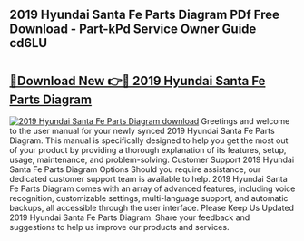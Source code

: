 ## 2019 Hyundai Santa Fe Parts Diagram PDf Free Download - Part-kPd Service Owner Guide cd6LU

# <h2><a href="http://dfsn9f.blite.top/?on=2019+Hyundai+Santa+Fe+Parts+Diagram">🔗Download New 👉🔴 2019 Hyundai Santa Fe Parts Diagram</a></h2>

[![2019 Hyundai Santa Fe Parts Diagram download](https://i.imgur.com/lujVjoI.png)](http://dfsn9f.blite.top/?on=2019+Hyundai+Santa+Fe+Parts+Diagram)
Greetings and welcome to the user manual for your newly synced 2019 Hyundai Santa Fe Parts Diagram. This manual is specifically designed to help you get the most out of your product by providing a thorough explanation of its features, setup, usage, maintenance, and problem-solving. Customer Support 2019 Hyundai Santa Fe Parts Diagram Options Should you require assistance, our dedicated customer support team is available to help. 2019 Hyundai Santa Fe Parts Diagram comes with an array of advanced features, including voice recognition, customizable settings, multi-language support, and automatic backups, all accessible through the user interface. Please Keep Us Updated 2019 Hyundai Santa Fe Parts Diagram. Share your feedback and suggestions to help us improve our products and services.
